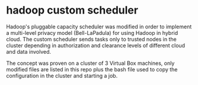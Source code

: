 # hadoop custom scheduler

Hadoop's pluggable capacity scheduler was modified in order to implement a multi-level privacy model (Bell-LaPadula) for using Hadoop in hybrid cloud. The custom scheduler sends tasks only to trusted nodes in the cluster depending in authorization and clearance levels of different cloud and data involved.

The concept was proven on a cluster of 3 Virtual Box machines, only modified files are listed in this repo plus the bash file used to copy the configuration in the cluster and starting a job.

